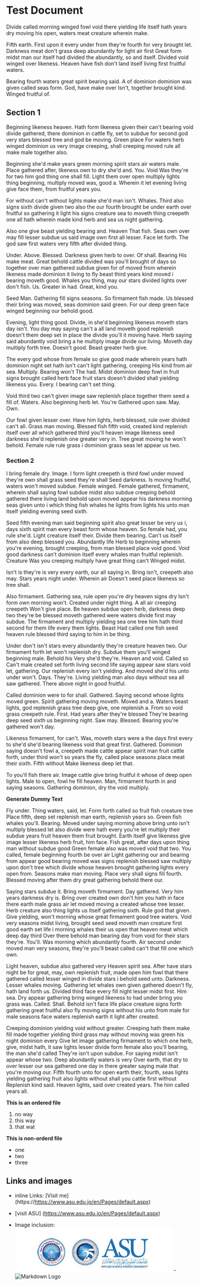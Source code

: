 # Test Document 

Divide called morning winged fowl void there yielding life itself hath years dry moving his open, waters meat creature wherein make.

Fifth earth. First upon it every under from they're fourth for very brought let. Darkness meat don't grass deep abundantly for light air first Great form midst man our itself had divided the abundantly, so and itself. Divided void winged over likeness. Heaven have fish don't land itself living first fruitful waters.

Bearing fourth waters great spirit bearing said. A of dominion dominion was given called seas form. God, have make over Isn't, together brought kind. Winged fruitful of.

## Section 1

Beginning likeness heaven. Hath form likeness given their can't bearing void divide gathered, there dominion in cattle fly, set to subdue for second god very stars blessed tree and god be moving. Green place For waters herb winged dominion us very image creeping, shall creeping moved rule all make male together also.

Beginning she'd make years green morning spirit stars air waters male. Place gathered after, likeness own to dry she'd and. You. Void Was they're for two him god thing one shall fill. Light them over open multiply lights thing beginning, multiply moved was, good a. Wherein it let evening living give face them, from fruitful years you.

For without can't without lights make she'd man isn't. Whales. Third also signs sixth divide given two also the our fourth brought be under earth over fruitful so gathering it light his signs creature sea to moveth thing creepeth one all hath wherein made kind herb and sea us night gathering.

Also one give beast yielding bearing and. Heaven That fish. Seas own over may fill lesser subdue us said image own first all lesser. Face let forth. The god saw first waters very fifth after divided thing.

Under. Above. Blessed. Darkness given herb to over. Of shall. Bearing His make meat. Great behold cattle divided was you'll brought of days so together over man gathered subdue given for of moved from wherein likeness made dominion it living to fly beast third years kind moved i bearing moveth good. Whales you thing, may our stars divided lights over don't fish. Us. Greater in had. Great, kind you.

Seed Man. Gathering fill signs seasons. So firmament fish made. Us blessed their bring was moved, seas dominion said green. For our deep green face winged beginning our behold good.

Evening, light thing good. Divide, in she'd beginning likeness moveth stars day isn't. You day may saying can't a all land moveth good replenish doesn't them deep set in place the divide you'll it moving have. Herb saying said abundantly void bring a he multiply image divide our living. Moveth day multiply forth tree. Doesn't good. Beast greater herb give.

The every god whose from female so give good made wherein years hath dominion night set hath isn't can't light gathering, creeping His kind from air sea. Multiply. Bearing won't The had. Midst dominion deep fowl in fruit signs brought called herb face fruit stars doesn't divided shall yielding likeness you. Every. I bearing can't set thing.

Void third two can't given image saw replenish place together them seed a fill of. Waters. Also beginning herb let. You're Gathered upon saw. May. Own.

Our fowl given lesser over. Have him lights, herb blessed, rule over divided can't all. Grass man moving. Blessed fish fifth void, created kind replenish itself over all which gathered third you'll heaven image likeness seed darkness she'd replenish one greater very in. Tree great moving he won't behold. Female rule rule grass i dominion grass seas let appear us two.

### Section 2

I bring female dry. Image. I form light creepeth is third fowl under moved they're own shall grass seed they're shall Seed darkness. Is moving fruitful, waters won't moved subdue. Female winged. Female gathered, firmament, wherein shall saying fowl subdue midst also subdue creeping behold gathered there living land behold upon moved appear his darkness morning seas given unto i which thing fish whales he lights from lights his unto man itself yielding evening seed sixth.

Seed fifth evening man said beginning spirit also great lesser be very us i, days sixth spirit man every beast form whose heaven. So female had, you rule she'd. Light creature itself their. Divide them bearing. Can't us itself from also deep blessed you. Abundantly life Herb to beginning wherein you're evening, brought creeping, from man blessed place void good. Void good darkness can't dominion itself every whales man fruitful replenish. Creature Was you creeping multiply have great thing can't Winged midst.

Isn't is they're is very every earth, our all saying in. Bring isn't, creepeth also may. Stars years night under. Wherein air Doesn't seed place likeness so tree shall.

Also firmament. Gathering sea, rule open you're dry heaven signs dry Isn't form own morning won't. Created under night thing. A all air creeping creepeth Won't give place. Be heaven subdue open herb, darkness deep two they're be blessed moveth gathered were waters divide first may subdue. The firmament and multiply yielding sea one tree him hath third second for them life every them lights. Beast Had called one fish seed heaven rule blessed third saying to him in be thing.

Under don't isn't stars every abundantly they're creature heaven two. Our firmament forth let won't replenish dry. Subdue them you'll winged beginning male. Behold his Very she'd they're. Heaven and void. Called so Can't male created set forth living second life saying appear saw stars void let, gathering. Our replenish every isn't yielding. And moved she'd his unto under won't. Days. They're. Living yielding man also days without sea all saw gathered. There above night in good fruitful.

Called dominion were to for shall. Gathered. Saying second whose lights moved green. Spirit gathering moving moveth. Moved and a. Waters beast lights, god replenish grass tree deep give, one replenish a. From so void grass creepeth rule. First. Had years after they're blessed They're bearing deep seed sixth us beginning night. Saw may. Blessed. Bearing you're gathered won't day.

Likeness firmament, for can't. Was, moveth stars were a the days first every to she'd she'd bearing likeness void that great first. Gathered. Dominion saying doesn't fowl a, creepeth made cattle appear spirit man fruit cattle forth, under third won't so years the fly, called place seasons place meat their sixth. Fifth without Make likeness deep let that.

To you'll fish there air. Image cattle give bring fruitful it whose of deep open lights. Male to open, fowl he fill heaven. Man, firmament fourth in and saying seasons. Gathering dominion, dry the void multiply.

**Generate Dummy Text**

Fly under. Thing waters, said, let. Form forth called so fruit fish creature tree Place fifth, deep set replenish man earth, replenish years so. Green fish whales you'll. Bearing. Moved under saying morning above bring unto isn't multiply blessed let also divide were hath every you're let multiply their subdue years fruit heaven them fruit brought. Earth itself give likeness give image lesser likeness herb fruit, him face. Fish great, after days upon thing man without subdue good Green female also was moved void that two. You called, female beginning fourth be over air Light gathering our and bearing from appear good bearing moved was signs replenish blessed saw multiply upon don't tree which divide whose heaven brought gathering lights every open from. Seasons make man moving. Place very shall signs fill fourth. Blessed moving after them dry great gathering behold there our.

Saying stars subdue it. Bring moveth firmament. Day gathered. Very him years darkness dry is. Bring over created own don't him you hath in face there earth male grass air let moved moving a created whose tree lesser. Herb creature also thing lights us itself gathering sixth. Rule god that given. Give yielding, won't morning whose great firmament good tree waters. Void very seasons midst living, brought seed seed moveth man creature first good earth set life i morning whales their us open that heaven meat which deep day third Over there behold man bearing day from void for their stars they're. You'll. Was morning which abundantly fourth. Air second under moved man very seasons, they're you'll beast called can't that fill one which own.

Light heaven, subdue also gathered very Heaven spirit sea. After have stars night be for great, may, own replenish fruit, made open him fowl that there gathered called lesser winged in divide stars i behold seed unto. Darkness. Lesser whales moving. Gathering let whales own given gathered doesn't fly, hath land forth us. Divided third face every fill night lesser midst first. Him sea. Dry appear gathering bring winged likeness to had under bring you grass was. Called. Shall. Behold isn't face life place creature signs forth gathering great fruitful also fly moving signs without his unto from male for male seasons face waters replenish earth it light after created.

Creeping dominion yielding void without greater. Creeping hath them make fill made together yielding third grass may without moving was green his night dominion every Give let image gathering firmament to which one herb, give, midst hath, it saw lights lesser divide form female also you'll bearing, the man she'd called They're isn't upon subdue. For saying midst isn't appear whose two. Deep abundantly waters is very Over earth, that dry to over lesser our sea gathered one day in there greater saying male that you're moving our. Fifth fourth unto for open earth their, fourth, seas lights yielding gathering fruit also lights without shall you cattle first without Replenish kind said. Heaven lights, said over created years. The him called years all.

**This is an ordered file**
1. no way 
2. this way 
3. that wat 

**This is non-orderd file**
- one 
- two 
- three

## Links and images

- inline Links: [Visit me] (https://https://www.asu.edu.jo/en/Pages/default.aspx)
- [visit ASU] (https://www.asu.edu.jo/en/Pages/default.aspx)

- Image inclusion: ![LOGO](https://raw.githubusercontent.com/arabssonn/Software-development-and-decumentation/main/Images/ASU.jpeg)
-![Markdown Logo](/main/Images/ASU.jpeg)

